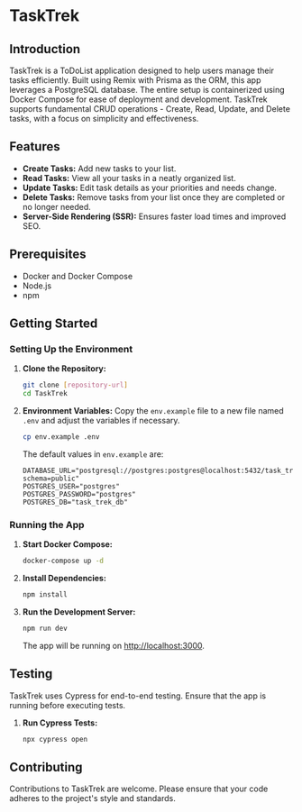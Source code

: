 # TaskTrek

## Introduction

TaskTrek is a ToDoList application designed to help users manage their tasks efficiently. Built using Remix with Prisma as the ORM, this app leverages a PostgreSQL database. The entire setup is containerized using Docker Compose for ease of deployment and development. TaskTrek supports fundamental CRUD operations - Create, Read, Update, and Delete tasks, with a focus on simplicity and effectiveness.

## Features

- **Create Tasks:** Add new tasks to your list.
- **Read Tasks:** View all your tasks in a neatly organized list.
- **Update Tasks:** Edit task details as your priorities and needs change.
- **Delete Tasks:** Remove tasks from your list once they are completed or no longer needed.
- **Server-Side Rendering (SSR):** Ensures faster load times and improved SEO.

## Prerequisites

- Docker and Docker Compose
- Node.js
- npm

## Getting Started

### Setting Up the Environment

1. **Clone the Repository:**

   ```sh
   git clone [repository-url]
   cd TaskTrek
   ```

2. **Environment Variables:**
   Copy the `env.example` file to a new file named `.env` and adjust the variables if necessary.

   ```sh
   cp env.example .env
   ```

   The default values in `env.example` are:

   ```
   DATABASE_URL="postgresql://postgres:postgres@localhost:5432/task_trek_db?schema=public"
   POSTGRES_USER="postgres"
   POSTGRES_PASSWORD="postgres"
   POSTGRES_DB="task_trek_db"
   ```

### Running the App

1. **Start Docker Compose:**

   ```sh
   docker-compose up -d
   ```

2. **Install Dependencies:**

   ```sh
   npm install
   ```

3. **Run the Development Server:**

   ```sh
   npm run dev
   ```

   The app will be running on [http://localhost:3000](http://localhost:3000).

## Testing

TaskTrek uses Cypress for end-to-end testing. Ensure that the app is running before executing tests.

1. **Run Cypress Tests:**
   ```sh
   npx cypress open
   ```

## Contributing

Contributions to TaskTrek are welcome. Please ensure that your code adheres to the project's style and standards.
